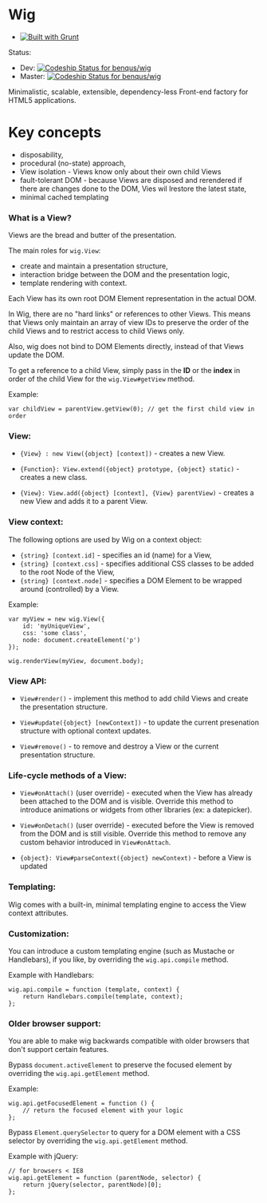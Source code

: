 Wig
===

- [![Built with Grunt](https://cdn.gruntjs.com/builtwith.png)](http://gruntjs.com/)

Status:

- Dev: [![Codeship Status for benqus/wig](https://codeship.com/projects/ab6a90f0-7fe0-0132-129a-66b1976afe6a/status?branch=dev)](https://codeship.com/projects/57380)
- Master: [![Codeship Status for benqus/wig](https://codeship.com/projects/ab6a90f0-7fe0-0132-129a-66b1976afe6a/status?branch=master)](https://codeship.com/projects/57380)

Minimalistic, scalable, extensible, dependency-less Front-end factory for HTML5 applications.

# Key concepts

 - disposability,
 - procedural (no-state) approach,
 - View isolation - Views know only about their own child Views
 - fault-tolerant DOM - because Views are disposed and rerendered if there are changes done to the DOM, Vies wil lrestore the latest state,
 - minimal cached templating

### What is a View?

Views are the bread and butter of the presentation.

The main roles for `wig.View`:

 - create and maintain a presentation structure,
 - interaction bridge between the DOM and the presentation logic,
 - template rendering with context.

Each View has its own root DOM Element representation in the actual DOM.

In Wig, there are no "hard links" or references to other Views. This means that Views only maintain an array of view IDs
to preserve the order of the child Views and to restrict access to child Views only.

Also, wig does not bind to DOM Elements directly, instead of that Views update the DOM.

To get a reference to a child View, simply pass in the **ID** or the **index** in order of the child View for the `wig.View#getView` method.

Example:

    var childView = parentView.getView(0); // get the first child view in order

### View:

 - `{View} : new View({object} [context])` - creates a new View.

 - `{Function}: View.extend({object} prototype, {object} static)` - creates a new class.

 - `{View}: View.add({object} [context], {View} parentView)` - creates a new View and adds it to a parent View.

### View context:

The following options are used by Wig on a context object:

 - `{string} [context.id]` - specifies an id (name) for a View,
 - `{string} [context.css]` - specifies additional CSS classes to be added to the root Node of the View,
 - `{string} [context.node]` - specifies a DOM Element to be wrapped around (controlled) by a View.

Example:

    var myView = new wig.View({
        id: 'myUniqueView',
        css: 'some class',
        node: document.createElement('p')
    });

    wig.renderView(myView, document.body);

### View API:

 - `View#render()` - implement this method to add child Views and create the presentation structure.

 - `View#update({object} [newContext])` - to update the current presenation structure with optional context updates.

 - `View#remove()` - to remove and destroy a View or the current presentation structure.

### Life-cycle methods of a View:

 - `View#onAttach()` (user override) - executed when the View has already been attached to the DOM and is visible.
 Override this method to introduce animations or widgets from other libraries (ex: a datepicker).

 - `View#onDetach()` (user override) - executed before the View is removed from the DOM and is still visible.
 Override this method to remove any custom behavior introduced in `View#onAttach`.

 - `{object}: View#parseContext({object} newContext)` - before a View is updated

### Templating:

Wig comes with a built-in, minimal templating engine to access the View context attributes.

### Customization:

You can introduce a custom templating engine (such as Mustache or Handlebars), if you like,
by overriding the `wig.api.compile` method.

Example with Handlebars:

    wig.api.compile = function (template, context) {
        return Handlebars.compile(template, context);
    };

### Older browser support:

You are able to make wig backwards compatible with older browsers that don't support certain features.

Bypass `document.activeElement` to preserve the focused element by overriding the `wig.api.getElement` method.

Example:

    wig.api.getFocusedElement = function () {
        // return the focused element with your logic
    };

Bypass `Element.querySelector` to query for a DOM element with a CSS selector by overriding the `wig.api.getElement` method.

Example with jQuery:

    // for browsers < IE8
    wig.api.getElement = function (parentNode, selector) {
        return jQuery(selector, parentNode)[0];
    };
